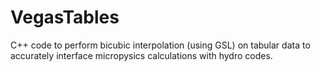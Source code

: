 # VegasTables
C++ code to perform bicubic interpolation (using GSL) on tabular data to accurately interface micropysics calculations with hydro codes.
